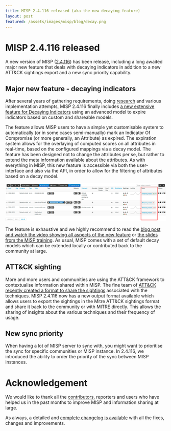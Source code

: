 ```yaml
---
title: MISP 2.4.116 released (aka the new decaying feature)
layout: post
featured: /assets/images/misp/blog/decay.png
---
```


# MISP 2.4.116 released

A new version of MISP ([2.4.116](https://github.com/MISP/MISP/tree/v2.4.116)) has been release, including a long awaited major new feature that deals with decaying indicators in addition to a new ATT&CK sightings export and a new sync priority capability.

## Major new feature - decaying indicators

After several years of gathering requirements, doing [research](https://arxiv.org/abs/1803.11052) and various implementation attempts, MISP 2.4.116 finally includes [a new extensive feature for Decaying Indicators](https://www.misp-project.org/2019/09/12/Decaying-Of-Indicators.html) using an advanced model to expire indicators based on custom and shareable models.

The feature allows MISP users to have a simple yet customisable system to automatically (or in some cases semi-manually) mark an Indicator Of Compromise (or more generally, an Attribute) as expired. The expiration system allows for the overlaying of computed scores on all attributes in real-time, based on the configured mappings via a decay model. The feature has been designed not to change the attributes per se, but rather to extend the meta information available about the attributes. As with everything in MISP, this new feature is accessible via both the user-interface and also via the API, in order to allow for the filtering of attributes based on a decay model.

<img src="/assets/images/misp/blog/decaying/dm-event.png" alt="Decay Model index" width="700"/>

The feature is exhaustive and we highly recommend to read the [blog post and watch the video showing all aspects of the new feature](https://www.misp-project.org/2019/09/12/Decaying-Of-Indicators.html) or [the slides from the MISP training](https://www.misp-project.org/misp-training/a.5-decaying-indicators.pdf). As usual, MISP comes with a set of default decay models which can be extended locally or contributed back to the community at large.

## ATT&CK sighting

More and more users and communities are using the ATT&CK framework to contextualise information shared within MISP. The fine team of [ATT&CK recently created a format to share the sightings](https://attack.mitre.org/resources/sightings/) associated with the techniques. MISP 2.4.116 now has a new output format available which allows users to export the sightings in the Mitre ATT&CK sightings format and share it back to the community or with MITRE directly. This allows the sharing of insights about the various techniques and their frequency of usage.

## New sync priority

When having a lot of MISP server to sync with, you might want to prioritise the sync for specific communities or MISP instance. In 2.4.116, we introduced the ability to order the priority of the sync between MISP instances.

# Acknowledgement

We would like to thank all the [contributors](/contributors), reporters and users who have helped us in the past months to improve MISP and information sharing at large.

As always, a detailed and [complete changelog is available](https://www.misp-project.org/Changelog.txt) with all the fixes, changes and improvements.

